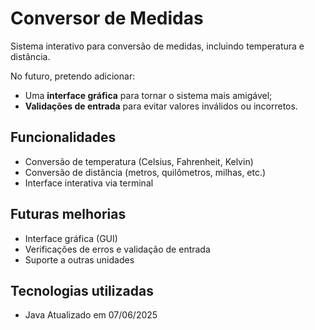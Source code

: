 # Conversor de Medidas

Sistema interativo para conversão de medidas, incluindo temperatura e distância.

No futuro, pretendo adicionar:

- Uma **interface gráfica** para tornar o sistema mais amigável;
- **Validações de entrada** para evitar valores inválidos ou incorretos.

## Funcionalidades

- Conversão de temperatura (Celsius, Fahrenheit, Kelvin)
- Conversão de distância (metros, quilômetros, milhas, etc.)
- Interface interativa via terminal

## Futuras melhorias

- Interface gráfica (GUI)
- Verificações de erros e validação de entrada
- Suporte a outras unidades

## Tecnologias utilizadas

- Java
Atualizado em 07/06/2025 
